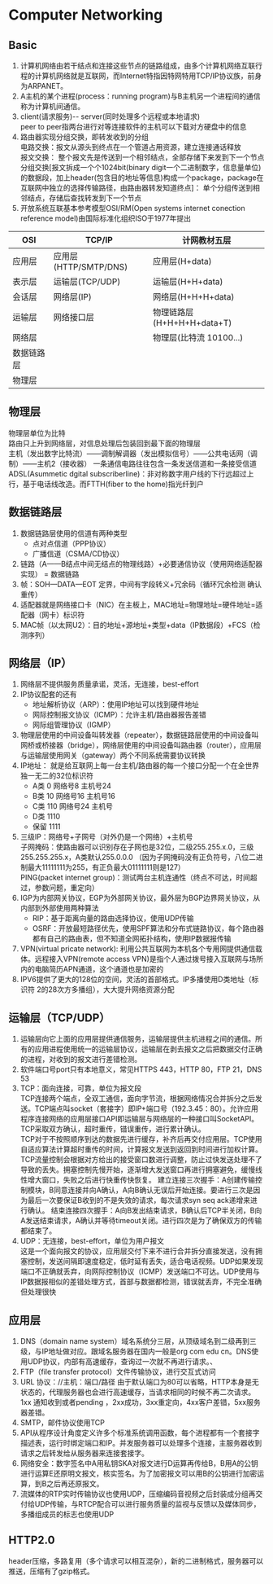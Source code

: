 # Computer Networking
## Basic
1. 计算机网络由若干结点和连接这些节点的链路组成，由多个计算机网络互联行程的计算机网络就是互联网，而Internet特指因特网特用TCP/IP协议族，前身为ARPANET。  
2. A主机的某个进程(process：running program)与B主机另一个进程间的通信称为计算机间通信。  
3. client(请求服务)-- server(同时处理多个远程或本地请求)  
   peer to peer指两台进行对等连接软件的主机可以下载对方硬盘中的信息
4. 路由器实现分组交换，即转发收到的分组  
电路交换：报文从源头到终点在一个管道占用资源，建立连接通话释放  
报文交换： 整个报文先是传送到一个相邻结点，全部存储下来发到下一个节点  
分组交换[报文拆成一个个1024bit(binary digit一个二进制数字，信息量单位)的数据段，加上header(包含目的地址等信息)构成一个package，package在互联网中独立的选择传输路径，由路由器转发知道终点]： 单个分组传送到相邻结点，存储后查找转发到下一个节点
5. 开放系统互联基本参考模型OSI/RM(Open systems internet conection reference model)由国际标准化组织ISO于1977年提出  
 
| OSI  | TCP/IP  |  计网教材五层 |
|---|---|---|
|  应用层 | 应用层(HTTP/SMTP/DNS)  |  应用层(H+data) |
|  表示层 | 运输层(TCP/UDP)  |  运输层(H+H+data) |
|  会话层 | 网络层(IP)  | 网络层(H+H+H+data)  |
|  运输层 | 网络接口层  |  物理链路层(H+H+H+H+data+T) |
| 网络层  |   | 物理层(比特流 10100...)  |
|  数据链路层 |   |   |
| 物理层  |   |   |  

## 物理层
物理层单位为比特  
路由只上升到网络层，对信息处理后包装回到最下面的物理层  
主机（发出数字比特流）——调制解调器（发出模拟信号）——公共电话网（调制）——主机2（接收器）
一条通信电路往往包含一条发送信道和一条接受信道  
ADSL(Asummetic dgital subscriberline)：非对称数字用户线的下行远超过上行，基于电话线改造。而FTTH(fiber to the home)指光纤到户

## 数据链路层
1. 数据链路层使用的信道有两种类型
   - 点对点信道（PPP协议）
   - 广播信道（CSMA/CD协议）
2. 链路（A——B结点中间无结点的物理线路）+必要通信协议（使用网络适配器实现） = 数据链路
3. 帧：SOH—DATA—EOT 定界，中间有字段转义+冗余码（循环冗余检测 确认重传）
4. 适配器就是网络接口卡（NIC）在主板上，MAC地址=物理地址=硬件地址=适配器（网卡）标识符
5. MAC帧（以太网U2）：目的地址+源地址+类型+data（IP数据段）+FCS（检测序列）

## 网络层（IP）
1. 网络层不提供服务质量承诺，灵活，无连接，best-effort  
2. IP协议配套的还有
   - 地址解析协议（ARP）：使用IP地址可以找到硬件地址
   - 网际控制报文协议（ICMP）：允许主机/路由器报告差错
   - 网际组管理协议（IGMP）
3. 物理层使用的中间设备叫转发器（repeater），数据链路层使用的中间设备叫网桥或桥接器（bridge），网络层使用的中间设备叫路由器（router），应用层与运输层使用网关（gateway）两个不同系统需要协议转换
4. IP地址： 就是给互联网上每一台主机/路由器的每一个接口分配一个在全世界独一无二的32位标识符  
    - A类 0 网络号8 主机号24
    - B类 10 网络号16 主机号16
    - C类 110 网络号24 主机号
    - D类 1110
    - 保留 1111  
5. 三级IP：网络号+子网号（对外仍是一个网络）+主机号  
子网掩码：使路由器可以识别存在子网也是32位，二级255.255.x.0，三级255.255.255.x，A类默认255.0.0.0  （因为子网掩码没有正负符号，八位二进制最大11111111为255，有正负最大01111111则是127）  
PING(packet internet group)：测试两台主机连通性（终点不可达，时间超过，参数问题，重定向）
6. IGP为内部网关协议，EGP为外部网关协议，最外层为BGP边界网关协议，从内部到外部使用两种算法
    - RIP：基于距离向量的路由选择协议，使用UDP传输
    - OSRF：开放最短路径优先，使用SPF算法和分布式链路协议，每个路由器都有自己的路由表，但不知道全网拓扑结构，使用IP数据报传输
7. VPN(virtual pricate network): 利用公共互联网为本机各个专用网提供通信载体。远程接入VPN(remote access VPN)是指个人通过拨号接入互联网与场所内的电脑简历APN通道，这个通道也是加密的
8. IPV6提供了更大的128位的空间，灵活的首部格式。IP多播使用D类地址（标识符 2的28次方多播组），大大提升网络资源分配

## 运输层（TCP/UDP）
1. 运输层向它上面的应用层提供通信服务，运输层提供主机进程之间的通信。所有的应用进程使用统一的运输层协议，运输层在剥去报文之后把数据交付正确的进程，对收到的报文进行差错检测。
2. 软件端口号port只有本地意义，常见HTTPS 443，HTTP 80，FTP 21，DNS 53
3. TCP：面向连接，可靠，单位为报文段   
TCP连接两个端点，全双工通信，面向字节流，根据网络情况合并拆分之后发送。TCP端点叫socket（套接字）即IP+端口号（192.3.45：80）。允许应用程序连接网络的应用层接口API即运输层与网络层的一种接口叫SocketAPI。TCP采取双方确认，超时重传，错误重传，进行累计确认。  
TCP对于不按照顺序到达的数据先进行缓存，补齐后再交付应用层。TCP使用自适应算法计算超时重传的时间，计算报文发送到返回到时间进行加权计算。TCP流量控制会根据对方给出的接受窗口数进行调整，防止过快发送处理不了导致的丢失。拥塞控制先慢开始，逐渐增大发送窗口再进行拥塞避免，缓慢线性增大窗口，失败之后进行快重传快恢复。
建立连接三次握手：A创建传输控制模块，B同意连接并向A确认，A向B确认无误后开始连接。要进行三次是因为最后一次要保证B收到的不是失效的请求，每次请求syn seq ack递增来进行确认。
结束连接四次握手：A向B发出结束请求，B确认后TCP半关闭，B向A发送结束请求，A确认并等待timeout关闭。进行四次是为了确保双方的传输都结束了。
4. UDP：无连接，best-effort，单位为用户报文  
这是一个面向报文的协议，应用层交付下来不进行合并拆分直接发送，没有拥塞控制，发送间隔即速度稳定，低时延有丢失，适合电话视频。UDP如果发现端口不正确就丢弃，向网际控制协议（ICMP）发送端口不可达。UDP使用与IP数据报相似的差错处理方式，首部与数据都检测，错误就丢弃，不完全准确但处理很快

## 应用层
1. DNS（domain name system）域名系统分三层，从顶级域名到二级再到三级，与IP地址做对应。跟域名服务器在国内一般是org com edu cn。DNS使用UDP协议，内部有高速缓存，查询过一次就不再进行请求。、
2. FTP（file transfer protocol）文件传输协议，进行交互式访问
3. URL 协议：//主机：端口/路径 由于默认端口为80可以省略，HTTP本身是无状态的，代理服务器也会进行高速缓存，当请求相同的时候不再二次请求。1xx 通知收到或者pending ，2xx成功，3xx重定向，4xx客户差错，5xx服务器差错。
4. SMTP，邮件协议使用TCP
5. API从程序设计角度定义许多个标准系统调用函数，每个进程都有一个套接字描述表，运行时绑定端口和IP。并发服务器可以处理多个连接，主服务器收到请求之后转发给从服务器来连接套接字。
6. 网络安全：数字签名中A用私钥SKA对报文进行D运算再传给B，B用A的公钥进行运算E还原明文报文，核实签名。为了加密报文可以用B的公钥进行加密运算，到B之后再还原报文。
7. 流媒体的RTP实时传输协议也使用UDP，压缩编码音视频之后封装成分组再交付给UDP传输，与RTCP配合可以进行服务质量的监视与反馈以及媒体同步，多播组成员的标志也使用UDP

## HTTP2.0
header压缩，多路复用（多个请求可以相互混杂），新的二进制格式，服务器可以推送，压缩有了gzip格式。





  



